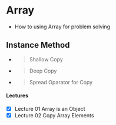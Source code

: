 # Array 
- How to using Array for problem solving

## Instance Method
- > Shallow Copy
- > Deep Copy
- > Spread Oparator for Copy


#### Lectures
- [x] Lecture 01 Array is an Object
- [x] Lecture 02 Copy Array Elements